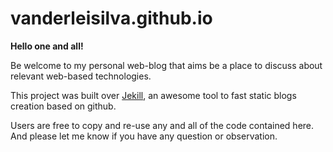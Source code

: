 vanderleisilva.github.io
=====================
**Hello one and all!**

Be welcome to my personal web-blog that aims be a place to discuss about relevant web-based technologies.

This project was built over [Jekill](https://jekyllrb.com), an awesome tool to fast static blogs creation based on github.

Users are free to copy and re-use any and all of the code contained here. And please let me know if you have any question or observation.
